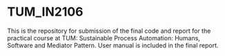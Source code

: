 # TUM_IN2106

This is the repository for submission of the final code and report for the practical course at TUM: Sustainable Process Automation: Humans, Software and Mediator Pattern. User manual is included in the final report.
